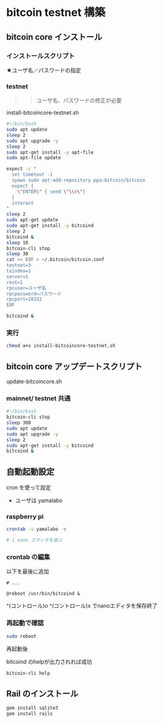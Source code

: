 # bitcoin testnet 構築

## bitcoin core インストール

### インストールスクリプト



★ユーザ名／パスワードの指定

### testnet

>> ユーザ名、パスワードの修正が必要

install-bitcoincore-testnet.sh


```bash
#!/bin/bash
sudo apt update
sleep 2
sudo apt upgrade -y
sleep 2
sudo apt-get install -y apt-file
sudo apt-file update

expect -c "
  set timetout -1
  spawn sudo apt-add-repository ppa:bitcoin/bitcoin
  expect {
    \"ENTER\" { send \"\\n\"}
  }
  interact
"
sleep 2
sudo apt-get update
sudo apt-get install -y bitcoind
sleep 2
bitcoind &
sleep 10
bitcoin-cli stop
sleep 30
cat << EOF > ~/.bitcoin/bitcoin.conf
testnet=3
txindex=1  
server=1   
rest=1      
rpcuser=ユーザ名
rpcpassword=パスワード
rpcport=18332 
EOF

bitcoind &
```


### 実行

```bash
chmod a+x install-bitcoincore-testnet.sh

```

## bitcoin core アップデートスクリプト

update-bitcoincore.sh

### mainnet/ testnet 共通


```bash
#!/bin/bash
bitcoin-cli stop
sleep 300
sudo apt update
sudo apt upgrade -y
sleep 2
sudo apt-get install -y bitcoind
bitcoind &
```


## 自動起動設定

cron を使って設定

* ユーザは yamalabo


### raspberry pi

```bash
crontab -u yamalabo -e

# 1 nano エディタを選ぶ
```

### crontab の編集

以下を最後に追加

```
# ...

@reboot /usr/bin/bitcoind &
```

^(コントロール)o ^(コントロール)x でnanoエディタを保存終了

### 再起動で確認

```bash
sudo reboot
```

再起動後

bitcoind のhelpが出力されれば成功

```bash
bitcoin-cli help
```



## Rail のインストール

```bash
gem install sqlite3
gem install rails
```
